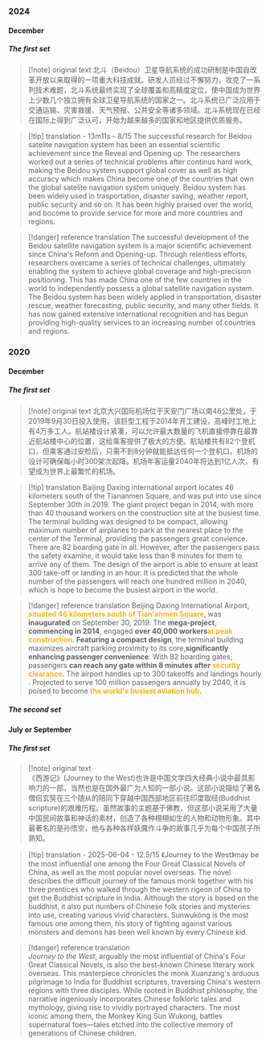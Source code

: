 ### 2024

#### December

##### The first set

>[!note] original text
> 北斗（Beidou）卫星导航系统的成功研制是中国自改革开放以来取得的一项重大科技成就。研发人员经过不懈努力，攻克了一系列技术难题，北斗系统最终实现了全球覆盖和高精度定位，使中国成为世界上少数几个独立拥有全球卫星导航系统的国家之一。北斗系统已广泛应用于交通运输、灾害救援、天气预报、公共安全等诸多领域。北斗系统现在已经在国际上得到广泛认可，开始为越来越多的国家和地区提供优质服务。

>[!tip] translation - 13m11s - 8/15
> The successful research for Beidou satelite navigation system has been an essential scientific achievement since the Reveal and Opening up. The researchers worked out a series of technical problems after continus hard work, making the Beidou system support global cover as well as high accuracy which makes China become one of the countries that own the global satelite navigation system uniquely. Beidou system has been widely used in trasportation, disaster saving, weather report, public security and so on. It has been highly praised over the world, and bocome to provide service for more and more countries and regions.

>[!danger] reference translation
> The successful development of the Beidou satellite navigation system is a major scientific achievement since China's Reform and Opening-up. Through relentless efforts, researchers overcame a series of technical challenges, ultimately enabling the system to achieve global coverage and high-precision positioning. This has made China one of the few countries in the world to independently possess a global satellite navigation system. The Beidou system has been widely applied in transportation, disaster rescue, weather forecasting, public security, and many other fields. It has now gained extensive international recognition and has begun providing high-quality services to an increasing number of countries and regions.

### 2020

#### December

##### The first set

>[!note] original text
>北京大兴国际机场位于天安门广场以南46公里处，于2019年9月30日投入使用。该巨型工程于2014年开工建设，高峰时工地上有4万多工人。航站楼设计紧凑，可以允许最大数量的飞机直接停靠在最靠近航站楼中心的位置，这给乘客提供了极大的方便。航站楼共有82个登机口，但乘客通过安检后，只需不到8分钟就能抵达任何一个登机口。机场的设计可确保每小时300架次起降。机场年客运量2040年将达到1亿人次，有望成为世界上最繁忙的机场。

>[!tip] translation
>Baijing Daxing international airport locates 46 kilometers south of the Tiananmen Square, and was put into use since September 30th in 2019. The giant project began in 2014, with more than 40 thousand workers on the construction site at the busiest time. The terminal building was designed to be compact, allowing maximum number of airplanes to park at the nearest place to the center of the Terminal, providing the passengers great convience. There are 82 boarding gate in all. However, after the passengers pass the safety examine, it would take less than 8 minutes for them to arrive any of them. The design of the airport is able to ensure at least 300 take-off or landing in an hour. It is predicted that the whole number of the passengers will reach one hundred million in 2040, which is hope to become the busiest airport in the world.

>[!danger] reference translation
>Beijing Daxing International Airport​​, <span style="font-weight:bold; color:rgb(255, 177, 10)">situated 46 kilometers south of Tian'anmen Square</span>, ​​was **inaugurated** on September 30, 2019​​. The **mega-project**, ​**​commencing in 2014​**​, engaged ​**​over 40,000 workers​**​ <span style="font-weight:bold; color:rgb(255, 177, 10)">at peak construction</span>. ​**​Featuring a compact design​**​, the terminal building maximizes aircraft parking proximity to its core, ​**​significantly enhancing passenger convenience​**​. With 82 boarding gates, passengers ​**​can reach any gate within 8 minutes after <span style="color:rgb(255, 177, 10)">security clearance</span>​**​. ​The airport handles up to 300 takeoffs and landings hourly​. ​​Projected to serve 100 million passengers annually by 2040​​, it ​​is poised to become <span style="font-weight:bold; color:rgb(255, 177, 10)">the world's busiest aviation hub</span>​.

##### The second set



#### July or September

##### The first set

>[!note] original text  
>《西游记》(Journey to the West)也许是中国文学四大经典小说中最具影响力的一部，当然也是在国外最广为人知的一部小说。这部小说描绘了著名僧侣玄奘在三个随从的陪同下穿越中国西部地区前往印度取经(Buddhist scripture)的艰难历程。虽然故事的主题基于佛教，但这部小说采用了大量中国民间故事和神话的素材，创造了各种栩栩如生的人物和动物形象。其中最著名的是孙悟空，他与各种各样妖魔作斗争的故事几乎为每个中国孩子所熟知。

>[!tip] translation - 2025-06-04 - 12.5/15
>《Journey to the West》may be the most influential one among the Four Great Classical Novels of China, as well as the most popular novel overseas. The novel describes the difficult journey of the famous monk together with his three prentices who walked through the western rigeon of China to get the Buddhist scripture in India. Although the story is based on the buddhist, it also put numbers of Chinese folk stories and mysteries into use, creating various vivid characters. Sunwukong is the most famous one among them, his story of fighting against various monsters and demons has been well known by every Chinese kid.

>[!danger] reference translation  
> *Journey to the West*, arguably the most influential of China's Four Great Classical Novels, is also the best-known Chinese literary work overseas. This masterpiece chronicles the monk Xuanzang's arduous pilgrimage to India for Buddhist scriptures, traversing China's western regions with three disciples. While rooted in Buddhist philosophy, the narrative ingeniously incorporates Chinese folkloric tales and mythology, giving rise to vividly portrayed characters. The most iconic among them, the Monkey King Sun Wukong, battles supernatural foes—tales etched into the collective memory of generations of Chinese children.
 


